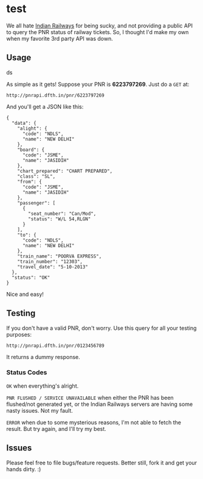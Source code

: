 test
======

We all hate [Indian Railways](http://indianrail.gov.in) for being sucky, and not providing a public API to query the PNR status of railway tickets. So, I thought I'd make my own when my favorite 3rd party API was down.

## Usage ##


ds

As simple as it gets! Suppose your PNR is __6223797269__. Just do a ``GET`` at:

```
http://pnrapi.dfth.in/pnr/6223797269
```

And you'll get a JSON like this:

```
{
  "data": {
    "alight": {
      "code": "NDLS", 
      "name": "NEW DELHI"
    }, 
    "board": {
      "code": "JSME", 
      "name": "JASIDIH"
    }, 
    "chart_prepared": "CHART PREPARED", 
    "class": "SL", 
    "from": {
      "code": "JSME", 
      "name": "JASIDIH"
    }, 
    "passenger": [
      {
        "seat_number": "Can/Mod", 
        "status": "W/L 54,RLGN"
      }
    ], 
    "to": {
      "code": "NDLS", 
      "name": "NEW DELHI"
    }, 
    "train_name": "POORVA EXPRESS", 
    "train_number": "12303", 
    "travel_date": "5-10-2013"
  }, 
  "status": "OK"
}
```

Nice and easy!


## Testing ##

If you don't have a valid PNR, don't worry.
Use this query for all your testing purposes:
```
http://pnrapi.dfth.in/pnr/0123456789
```
It returns a dummy response.

### Status Codes ###

``OK`` when everything's alright.

``PNR FLUSHED / SERVICE UNAVAILABLE`` when either the PNR has been flushed/not generated yet, or the Indian Railways servers are having some nasty issues. Not my fault.

``ERROR`` when due to some mysterious reasons, I'm not able to fetch the result. But try again, and I'll try my best.

## Issues ##

Please feel free to file bugs/feature requests. Better still, fork it and get your hands dirty. :)
